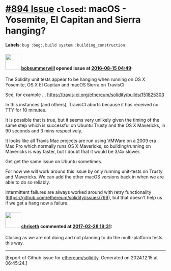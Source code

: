 # [\#894 Issue](https://github.com/ethereum/solidity/issues/894) `closed`: macOS - Yosemite, El Capitan and Sierra hanging?
**Labels**: `bug :bug:`, `build system :building_construction:`


#### <img src="https://avatars.githubusercontent.com/u/3788156?u=f379551fa667ddb096e1ea2ef248d16e7461b1c3&v=4" width="50">[bobsummerwill](https://github.com/bobsummerwill) opened issue at [2016-08-15 04:49](https://github.com/ethereum/solidity/issues/894):

The Solidity unit tests appear to be hanging when running on OS X Yosemite, OS X El Capitan and macOS Sierra on TravisCI.

See, for example ... https://travis-ci.org/ethereum/solidity/builds/151825303

In this instances (and others), TravisCI aborts because it has received no TTY for 10 minutes.

It is possible that is true, but it seems very unlikely given the timing of the same step which is successful on Ubuntu Trusty and the OS X Mavericks, in 90 seconds and 3 mins respectively.

It looks like all Travis Mac projects are run using VMWare on a 2009 era Mac Pro which normally runs OS X Mavericks, so building/running on Mavericks is way faster, but I doubt that it would be 3/4x slower.

Get get the same issue on Ubuntu sometimes.

For now we will work around this issue by only running unit-tests on Trusty and Mavericks.   We can add the other macOS versions back in when we are able to do so reliably.

Intermittent failures are always worked around with retry functionality (https://github.com/ethereum/solidity/issues/769), but that doesn't help us if we get a hang now a failure.


#### <img src="https://avatars.githubusercontent.com/u/9073706?v=4" width="50">[chriseth](https://github.com/chriseth) commented at [2017-02-28 19:31](https://github.com/ethereum/solidity/issues/894#issuecomment-283138816):

Closing as we are not doing and not planning to do the multi-platform tests this way.


-------------------------------------------------------------------------------



[Export of Github issue for [ethereum/solidity](https://github.com/ethereum/solidity). Generated on 2024.12.15 at 06:45:24.]
